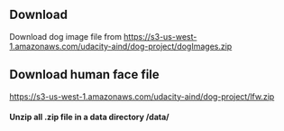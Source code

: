 ## Download 
Download dog image file from https://s3-us-west-1.amazonaws.com/udacity-aind/dog-project/dogImages.zip
## Download human face file 
https://s3-us-west-1.amazonaws.com/udacity-aind/dog-project/lfw.zip

#### Unzip all .zip file in a data directory /data/
